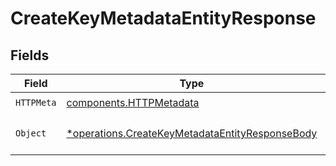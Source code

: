 # CreateKeyMetadataEntityResponse


## Fields

| Field                                                                                                             | Type                                                                                                              | Required                                                                                                          | Description                                                                                                       |
| ----------------------------------------------------------------------------------------------------------------- | ----------------------------------------------------------------------------------------------------------------- | ----------------------------------------------------------------------------------------------------------------- | ----------------------------------------------------------------------------------------------------------------- |
| `HTTPMeta`                                                                                                        | [components.HTTPMetadata](../../models/components/httpmetadata.md)                                                | :heavy_check_mark:                                                                                                | N/A                                                                                                               |
| `Object`                                                                                                          | [*operations.CreateKeyMetadataEntityResponseBody](../../models/operations/createkeymetadataentityresponsebody.md) | :heavy_minus_sign:                                                                                                | a list of KeyMetadataEntity objects                                                                               |
